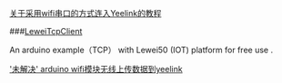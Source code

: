 [关于采用wifi串口的方式连入Yeelink的教程](http://bbs.yeelink.net/forum.php?mod=viewthread&tid=400&page=1#pid1915)

###[LeweiTcpClient](https://github.com/lewei50/LeweiTcpClient/tree/master)

An arduino example（TCP） with Lewei50 (IOT) platform for free use . 

[ '未解决' arduino wifi模块无线上传数据到yeelink ](http://www.geek-workshop.com/thread-9574-1-1.html)

 
